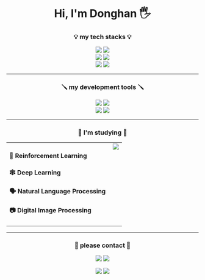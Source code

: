 <div align="center">
  <h1>Hi, I'm Donghan 🖐️</h1>
</div>

<div align="center">
 <h3>💡 my tech stacks 💡</h3>
</div>


<div align="center">
<img src="https://img.shields.io/badge/Python-20232a.svg?style=for-the-badge&logo=python&logoColor=FFCC00" /> <img src="https://img.shields.io/badge/C++-20232a.svg?style=for-the-badge&logo=c%2B%2B&logoColor=99CCFF" />
</div>

<div align="center">
<img src="https://img.shields.io/badge/Pytorch-20232a.svg?style=for-the-badge&logo=pytorch&logoColor=FF9966" /> <img src="https://img.shields.io/badge/Tensorflow-20232a.svg?style=for-the-badge&logo=tensorflow&logoColor=FF6600" />
</div>

<div align="center">
<img src="https://img.shields.io/badge/NUMPY-20232a.svg?style=for-the-badge&logo=numpy&logoColor=99CCFF" /> <img src="https://img.shields.io/badge/Pandas-20232a.svg?style=for-the-badge&logo=pandas&logoColor=CC99FF" />
</div>

---

<div align="center">
<h3>🪛 my development tools 🪛</h3>
</div>

<div align="center">
<img src="https://img.shields.io/badge/Vscode-20232a.svg?style=for-the-badge&logo=visualstudiocode&logoColor=99CCFF" /> <img src="https://img.shields.io/badge/Visual Studio-20232a.svg?style=for-the-badge&logo=visualstudio&logoColor=CC99FF" />
</div>

<div align="center">
<img src="https://img.shields.io/badge/Jupyter-20232a.svg?style=for-the-badge&logo=jupyter&logoColor=FF9933" /> <img src="https://img.shields.io/badge/Colab-20232a.svg?style=for-the-badge&logo=googlecolab&logoColor=FFFF00" />
</div>

---

<div align="center">
<h3>📖 I'm studying 📖</h3>
</div>
<div align="center">
<table style="border: none">
  <tr>
    <td valign="top" style="border: none">
         <h4>🤖 Reinforcement Learning</h4>
         <h4>🕸️ Deep Learning</h4>
         <h4>🗣️ Natural Language Processing</h4>
        <h4>📷 Digital Image Processing</h4>
    </td>
    <td valign="top" style="border: none">
      <a href="https://solved.ac/donghankim01">
        <img src="http://mazassumnida.wtf/api/v2/generate_badge?boj=donghankim01" align="right" />
      </a>
    </td>
  </tr>
</table>
</div>

---
  
<div align="center">
<h3>🤙 please contact 🤙</h3>
</div>
<div align="center">
<img src="https://img.shields.io/badge/VELOG-20232a.svg?style=for-the-badge&logo=VELOG&logoColor=99CCFF" /> <img src="https://img.shields.io/badge/iankim010209@gmail.com-20232a.svg?style=for-the-badge&logo=gmail&logoColor=CC99FF" />
</div>

<p align="center">
  <img src="https://github-readme-stats.vercel.app/api?username=dongspam0209&show_icons=true&theme=radical&layout=compact" />
  <img src="https://github-readme-stats.vercel.app/api/top-langs/?username=dongspam0209&layout=compact" />
</p>


